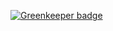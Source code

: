 
[![Greenkeeper badge](https://badges.greenkeeper.io/monokrome/audalysis-client.svg)](https://greenkeeper.io/)
